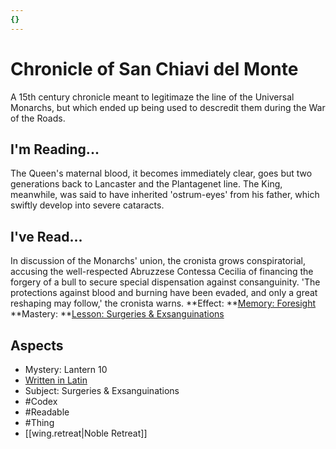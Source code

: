 ```yaml
---
{}
---
```

# Chronicle of San Chiavi del Monte
A 15th century chronicle meant to legitimaze the line of the Universal Monarchs, but which ended up being used to descredit them during the War of the Roads. 
## I'm Reading...
The Queen's maternal blood, it becomes immediately clear, goes but two generations back to Lancaster and the Plantagenet line. The King, meanwhile, was said to have inherited 'ostrum-eyes' from his father, which swiftly develop into severe cataracts. 
## I've Read...
In discussion of the Monarchs' union, the cronista grows conspiratorial, accusing the well-respected Abruzzese Contessa Cecilia of financing the forgery of a bull to secure special dispensation against consanguinity. 'The protections against blood and burning have been evaded, and only a great reshaping may follow,' the cronista warns.
**Effect: **[Memory: Foresight](https://uadaf.theevilroot.xyz/rowenarium/element/mem.foresight)
**Mastery: **[Lesson: Surgeries & Exsanguinations](https://uadaf.theevilroot.xyz/rowenarium/element/x.surgeries.exsanguinations)
## Aspects
- Mystery: Lantern 10
- [Written in Latin](https://uadaf.theevilroot.xyz/rowenarium/element/w.latin)
- Subject: Surgeries & Exsanguinations
- #Codex
- #Readable
- #Thing
- [[wing.retreat|Noble Retreat]]